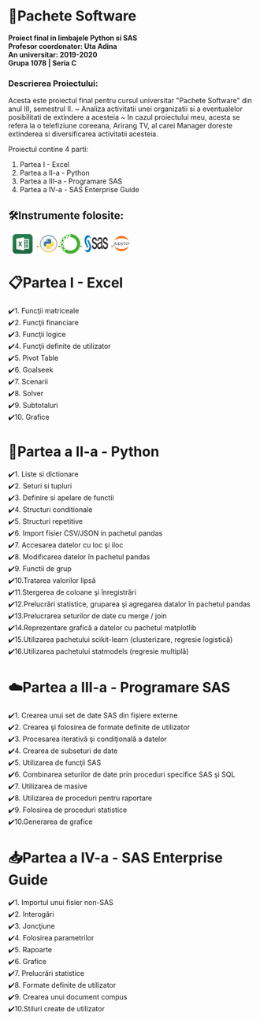 # 💚Pachete Software
**Proiect final in limbajele Python si SAS**</br>
**Profesor coordonator: Uta Adina**</br>
**An universitar: 2019-2020**</br>
**Grupa 1078 | Seria C**</br>

### Descrierea Proiectului:
Acesta este proiectul final pentru cursul universitar "Pachete Software" din anul III, semestrul II.
~ Analiza activitatii unei organizatii si a eventualelor posibilitati de extindere a acesteia ~ In cazul proiectului meu, acesta se refera la o telefiziune coreeana, Arirang TV, al carei Manager doreste extinderea si diversificarea activitatii acesteia.
<!-- This is the final project for the "Software Packages" course from year III, semester II at university. -->

Proiectul contine 4 parti:
1. Partea I - Excel
2. Partea a II-a - Python
3. Partea a III-a - Programare SAS
4. Partea a IV-a - SAS Enterprise Guide

## 🛠️Instrumente folosite:
<a href = "">
    <img src = "Logo/Excel.png" alt="Excel" width = "auto" height="40px" align="center" title="Excel" />
</a>

<a href = "">
    <img src = "Logo/Python.png" alt="Python" width = "auto" height="40px" align="center" title="Python" />
</a>

<a href = "">
    <img src = "Logo/anaconda.png" alt="Anaconda" width = "auto" height="40px" align="center" title="Anaconda" />
</a>

<a href = "">
    <img src = "Logo/SAS.png" alt="SAS" width = "auto" height="40px" align="center" title="SAS" />
</a>

<a href = "">
    <img src = "Logo/ju.png" alt="Jupyter Lab" width = "auto" height="40px" align="center" title="Jupyter Lab" />
</a>

# 📋Partea I - Excel
✔️1. Funcţii matriceale</br>
✔️2. Funcţii financiare</br>
✔️3. Funcţii logice</br>
✔️4. Funcţii definite de utilizator</br>
✔️5. Pivot Table</br>
✔️6. Goalseek </br>
✔️7. Scenarii</br>
✔️8. Solver</br>
✔️9. Subtotaluri</br>
✔️10. Grafice</br>

# 🐍Partea a II-a - Python
✔️1. Liste si dictionare</br>
✔️2. Seturi si tupluri</br>
✔️3. Definire si apelare de functii</br>
✔️4. Structuri conditionale</br>
✔️5. Structuri repetitive</br>
✔️6. Import fisier CSV/JSON in pachetul pandas</br>
✔️7. Accesarea datelor cu loc şi iloc</br>
✔️8. Modificarea datelor în pachetul pandas</br>
✔️9. Functii de grup</br>
✔️10.Tratarea valorilor lipsă</br>
✔️11.Stergerea de coloane şi înregistrări</br>
✔️12.Prelucrări statistice, gruparea şi agregarea datalor în pachetul pandas</br>
✔️13.Prelucrarea seturilor de date cu merge / join</br>
✔️14.Reprezentare grafică a datelor cu pachetul matplotlib</br>
✔️15.Utilizarea pachetului scikit-learn (clusterizare, regresie logistică)</br>
✔️16.Utilizarea pachetului statmodels (regresie multiplă)</br>

# ☁️Partea a III-a - Programare SAS
✔️1. Crearea unui set de date SAS din fișiere externe</br>
✔️2. Crearea şi folosirea de formate definite de utilizator</br>
✔️3. Procesarea iterativă şi condiţională a datelor</br>
✔️4. Crearea de subseturi de date</br>
✔️5. Utilizarea de funcţii SAS</br>
✔️6. Combinarea seturilor de date prin proceduri specifice SAS şi SQL</br>
✔️7. Utilizarea de masive</br>
✔️8. Utilizarea de proceduri pentru raportare</br>
✔️9. Folosirea de proceduri statistice</br>
✔️10.Generarea de grafice</br>

# 📥Partea a IV-a - SAS Enterprise Guide
✔️1. Importul unui fisier non-SAS</br>
✔️2. Interogări</br>
✔️3. Joncţiune</br>
✔️4. Folosirea parametrilor</br>
✔️5. Rapoarte</br>
✔️6. Grafice</br>
✔️7. Prelucrări statistice</br>
✔️8. Formate definite de utilizator</br>
✔️9. Crearea unui document compus</br>
✔️10.Stiluri create de utilizator</br>
